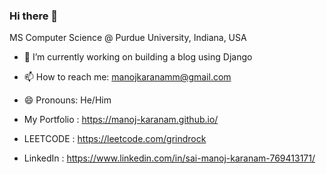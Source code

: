 ### Hi there 👋

MS Computer Science @ Purdue University, Indiana, USA

- 🔭 I’m currently working on building a blog using Django
- 📫 How to reach me: manojkaranamm@gmail.com
- 😄 Pronouns: He/Him
- My Portfolio : https://manoj-karanam.github.io/
- LEETCODE : https://leetcode.com/grindrock
- LinkedIn : https://www.linkedin.com/in/sai-manoj-karanam-769413171/



  <!--- 👯 I’m looking to collaborate on ...
- 🤔 I’m looking for help with ...
- 💬 Ask me about ...
- - ⚡ Fun fact:-->

